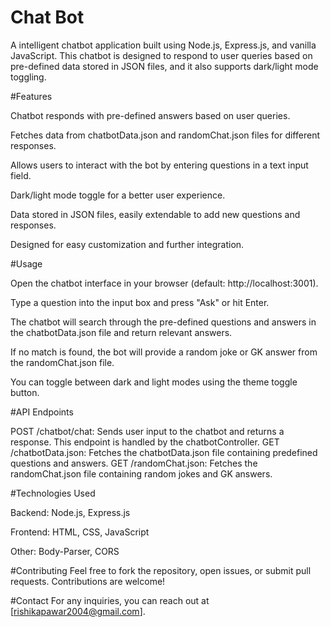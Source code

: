 
# Chat Bot

A intelligent chatbot application built using Node.js, Express.js, and vanilla JavaScript. This chatbot is designed to respond to user queries based on pre-defined data stored in JSON files, and it also supports dark/light mode toggling.

#Features

Chatbot responds with pre-defined answers based on user queries.

Fetches data from chatbotData.json and randomChat.json files for different responses.

Allows users to interact with the bot by entering questions in a text input field.

Dark/light mode toggle for a better user experience.

Data stored in JSON files, easily extendable to add new questions and responses.

Designed for easy customization and further integration.

#Usage

Open the chatbot interface in your browser (default: http://localhost:3001).

Type a question into the input box and press "Ask" or hit Enter.

The chatbot will search through the pre-defined questions and answers in the chatbotData.json file and return relevant answers.

If no match is found, the bot will provide a random joke or GK answer from the randomChat.json file.

You can toggle between dark and light modes using the theme toggle button.

#API Endpoints

POST /chatbot/chat: Sends user input to the chatbot and returns a response. This endpoint is handled by the chatbotController.
GET /chatbotData.json: Fetches the chatbotData.json file containing predefined questions and answers.
GET /randomChat.json: Fetches the randomChat.json file containing random jokes and GK answers.

#Technologies Used

Backend: Node.js, Express.js

Frontend: HTML, CSS, JavaScript

Other: Body-Parser, CORS

#Contributing
Feel free to fork the repository, open issues, or submit pull requests. Contributions are welcome!

#Contact
For any inquiries, you can reach out at [rishikapawar2004@gmail.com].

